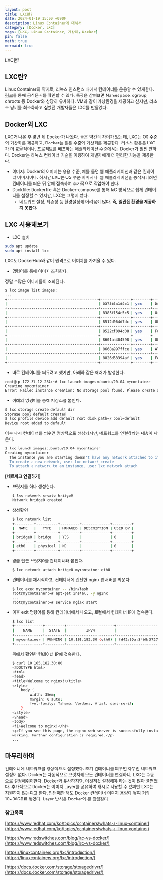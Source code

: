 ```yaml
---
layout: post
title: LXC란?
date: 2024-01-19 15:00 +0900 
description: Linux Container에 대해서
category: [Docker, LXC] 
tags: [LXC, Linux Container, 가상화, Docker] 
pin: false
math: true
mermaid: true
---
```

LXC란?
<!--more-->


## LXC란?


Linux Container의 약자로, 리눅스 인스턴스 내에서 컨테이너를 운용할 수 있게한다. [링크](https://linuxcontainers.org/lxc/introduction/)를 통해 공식문서를 확인할 수 있다. 특징을 살펴보면 Namespace, cgroup, chroots 등 Docker와 상당히 유사하다. VM과 같이 가상환경을 제공하고 싶지만, 리소스 낭비를 최소화하고 싶었던 개발자들은 LXC를 만들었다. 


## Docker와 LXC


LXC가 나온 후 몇년 뒤  Docker가 나왔다. 둘은 약간의 차이가 있는데, LXC는 OS 수준의 가상화를 제공하고, Docker는 응용 수준의 가상화를 제공한다. 리소스 활용은 LXC가 더 효율적이나, 프로젝트를 배포하는 애플리케이션 수준에서는 Docker가 훨씬 편하다. Docker는 리눅스 컨테이너 기술을 이용하여 개발자에게 더 편리한 기능을 제공한다. 

- 이미지: Docker의 이미지는 응용 수준, 예를 들면 웹 애플리케이션과 같은 컨테이너 이미지이다. 하지만 LXC는 OS 수준 이미지다, 웹 애플리케이션을 동작시키려면 컨테이너를 띄운 뒤 안에 접속하여 추가적으로 작업해야 한다.
- Dockfile: Dockerfile 혹은 Docker-compose를 통해 IaC 방식으로 쉽게 컨테이너를 설정할 수 있지만, LXC는 그렇지 않다.
	- 네트워크 설정, 의존성 등 환경설정에 어려움이 많다. **즉, 일관된 환경을 제공하지 못한다.**

## LXC 사용해보기

- LXC 설치

```bash
sudo apt update
sudo apt install lxc
```


LXC도 DockerHub와 같이 원격으로 이미지를 가져올 수 있다. 

- 명령어를 통해 이미지 조회한다.

정말 수많은 이미지들이 조회된다.


```bash
$ lxc image list images:
...
+------------------------------------------+--------------+--------+--------------------------------------------+--------------+-----------------+-----------+-------------------------------+
|                                          | 8373b6a1d8e1 | yes    | Devuan beowulf arm64 (20240116_11:50)      | aarch64      | CONTAINER       | 85.83MB   | Jan 16, 2024 at 12:00am (UTC) |
+------------------------------------------+--------------+--------+--------------------------------------------+--------------+-----------------+-----------+-------------------------------+
|                                          | 8385f154c5c5 | yes    | Oracle 9 amd64 (20240118_07:46)            | x86_64       | CONTAINER       | 87.60MB   | Jan 18, 2024 at 12:00am (UTC) |
+------------------------------------------+--------------+--------+--------------------------------------------+--------------+-----------------+-----------+-------------------------------+
|                                          | 8512d064d7dc | yes    | Ubuntu focal amd64 (20240117_07:42)        | x86_64       | VIRTUAL-MACHINE | 261.71MB  | Jan 17, 2024 at 12:00am (UTC) |
+------------------------------------------+--------------+--------+--------------------------------------------+--------------+-----------------+-----------+-------------------------------+
|                                          | 8522cf094c08 | yes    | Funtoo 1.4 amd64 (20240116_16:45)          | x86_64       | CONTAINER       | 610.49MB  | Jan 16, 2024 at 12:00am (UTC) |
+------------------------------------------+--------------+--------+--------------------------------------------+--------------+-----------------+-----------+-------------------------------+
|                                          | 8601aa404598 | yes    | Ubuntu jammy arm64 (20240117_07:42)        | aarch64      | VIRTUAL-MACHINE | 290.43MB  | Jan 17, 2024 at 12:00am (UTC) |
+------------------------------------------+--------------+--------+--------------------------------------------+--------------+-----------------+-----------+-------------------------------+
|                                          | 8668a997ffce | yes    | Almalinux 8 arm64 (20240118_23:08)         | aarch64      | CONTAINER       | 122.22MB  | Jan 18, 2024 at 12:00am (UTC) |
+------------------------------------------+--------------+--------+--------------------------------------------+--------------+-----------------+-----------+-------------------------------+
|                                          | 8826d63394af | yes    | Fedora 39 amd64 (20240116_20:33)           | x86_64       | CONTAINER       | 113.67MB  | Jan 16, 2024 at 12:00am (UTC) |
+------------------------------------------+--------------+--------+--------------------------------------------+--------------+-----------------+-----------+-------------------------------+
```

- 바로 컨테이너를 띄우려고 했지만, 아래와 같은 에러가 발생한다.

```bash
root@ip-172-31-12-234:~# lxc launch images:ubuntu/20.04 mycontainer
Creating mycontainer
Error: Failed instance creation: No storage pool found. Please create a new storage pool
```

- 아래의 명령어를 통해 저장소를 붙인다.

```bash
$ lxc storage create default dir
Storage pool default created
$ lxc profile device add default root disk path=/ pool=default
Device root added to default
```


이후 다시 컨테이너를 띄우면 정상적으로 생성되지만, 네트워크를 연결하라는 내용이 나온다.


```bash
$ lxc launch images:ubuntu/20.04 mycontainer
Creating mycontainer
  The instance you are starting doesn't have any network attached to it.
  To create a new network, use: lxc network create
  To attach a network to an instance, use: lxc network attach
```


**[네트워크 연결하기]**

- 브릿지를 하나 생성한다.

	```bash
	$ lxc network create bridge0
	Network bridge0 created
	```

- 생성확인

	```bash
	$ lxc network list
	+---------+----------+---------+-------------+---------+
	|  NAME   |   TYPE   | MANAGED | DESCRIPTION | USED BY |
	+---------+----------+---------+-------------+---------+
	| bridge0 | bridge   | YES     |             | 0       |
	+---------+----------+---------+-------------+---------+
	| eth0    | physical | NO      |             | 0       |
	+---------+----------+---------+-------------+---------+
	```

- 방금 만든 브릿지0을 컨테이너와 붙인다.

	```bash
	$ lxc network attach bridge0 mycontainer eth0
	```

- 컨테이너를 재시작하고, 컨테이너에 간단한 nginx 웹서버를 띄운다.

	```bash
	$ lxc exec mycontainer -- /bin/bash
	root@mycontainer:~# apt-get install -y nginx
	...
	root@mycontainer:~# service nginx start
	```

- 이후 exit 명령어를 통해 컨테이너에서 나오고, 로컬에서 컨테이너 IP에 접속한다.

	```bash
	$ lxc list
	+-------------+---------+----------------------+----------------------------------------------+-----------+-----------+
	|    NAME     |  STATE  |         IPV4         |                     IPV6                     |   TYPE    | SNAPSHOTS |
	+-------------+---------+----------------------+----------------------------------------------+-----------+-----------+
	| mycontainer | RUNNING | 10.165.182.30 (eth0) | fd42:69a:34b8:3727:216:3eff:fef3:34f2 (eth0) | CONTAINER | 0         |
	+-------------+---------+----------------------+----------------------------------------------+-----------+-----------+
	```


	위에서 확인한 컨테이너 IP에 접속한다.


	```bash
	$ curl 10.165.182.30:80
	<!DOCTYPE html>
	<html>
	<head>
	<title>Welcome to nginx!</title>
	<style>
	    body {
	        width: 35em;
	        margin: 0 auto;
	        font-family: Tahoma, Verdana, Arial, sans-serif;
	    }
	</style>
	</head>
	<body>
	<h1>Welcome to nginx!</h1>
	<p>If you see this page, the nginx web server is successfully installed and
	working. Further configuration is required.</p>
	...
	```


## 마무리하며


컨테이너에 네트워크를 정상적으로 설정했다. 초기 컨테이너를 띄우면 아무런 네트워크 설정이 없다. Docker는 자동적으로 브릿지에 모든 컨테이너를 연결하나, LXC는 수동으로 설정해줘야한다. Docker와 유사하지만, 이것저것 설정해야 하는 것이 많아 불편했다. 추가적으로 Docker는 이미지 Layer를 공유하여 캐시로 사용할 수 있찌만 LXC는 지원하지 않는다고 한다. 인턴때만 해도 Docker 컨테이너 이미지 용량이 쌓여 거의 10~30GB로 쌓였다. Layer 방식은 Docker의 큰 장점같다.


### 참고목록


[https://www.redhat.com/ko/topics/containers/whats-a-linux-container](https://www.redhat.com/ko/topics/containers/whats-a-linux-container)


[https://www.redswitches.com/blog/lxc-vs-docker/](https://www.redswitches.com/blog/lxc-vs-docker/)


[https://linuxcontainers.org/lxc/introduction/](https://linuxcontainers.org/lxc/introduction/)


[https://docs.docker.com/storage/storagedriver/](https://docs.docker.com/storage/storagedriver/)

